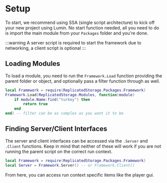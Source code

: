 # Setup

To start, we recommend using SSA (single script architecture) to kick off your new project using Lumin. No start function needed, all you need to do is import the main module from your `Packages` folder and you're done.

:::warning
A server script is required to start the framework due to networking, a client script is optional
:::

## Loading Modules

To load a module, you need to run the `Framework.Load` function providing the parent folder or object, and optionally pass a filter function through as well.

```lua
local Framework = require(ReplicatedStorage.Packages.Framework)
Framework.Load(ReplicatedStorage.Modules, function(module)
    if module.Name:find("turkey") then
        return true
    end
end) -- filter can be as complex as you want it to be
```

## Finding Server/Client Interfaces

The server and client interfaces can be accessed via the `.Server` and `.Client` functions. Keep in mind that neither of these will work if you are not running the parent script on the correct run context.

```lua
local Framework = require(ReplicatedStorage.Packages.Framework)
local Server = Framework.Server() -- or Framework.Client()
```
From here, you can access run context specific items like the player gui.